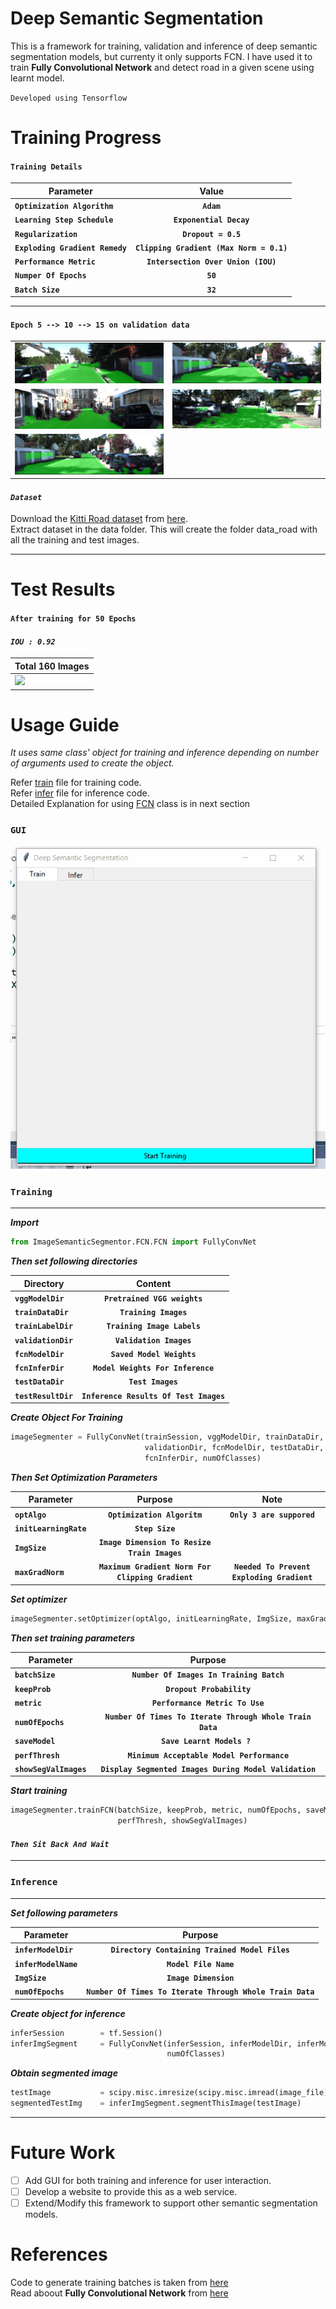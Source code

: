 # Deep Semantic Segmentation
This is a framework for training, validation and inference of deep semantic segmentation models, but currenty it only supports FCN.
I have used it to train **Fully Convolutional Network** and detect road in a given scene using learnt model.  

`Developed using Tensorflow`

# Training Progress

#### **`Training Details`**

| Parameter    | Value         |
| ------------- | :-------------:|
**`Optimization Algorithm`**    | **`Adam`**
**`Learning Step Schedule`**    | **`Exponential Decay`**
**`Regularization`**             | **`Dropout = 0.5`**
**`Exploding Gradient Remedy`** | **`Clipping Gradient (Max Norm = 0.1)`**
**`Performance Metric`**         | **`Intersection Over Union (IOU)`**
**`Numper Of Epochs`**           | **`50`**
**`Batch Size`**                 | **`32`**

---

#### `Epoch 5 --> 10 --> 15 on validation data`

|               |		        |
| ------------- |:-------------:|
![](res/Figure_13.gif) | ![](res/Figure_17.gif)
![](res/Figure_9.gif) | ![](res/Figure_6.gif)
![](res/Figure_17.gif) |

#### *`Dataset`*

Download the [Kitti Road dataset](http://www.cvlibs.net/datasets/kitti/eval_road.php) from [here](http://www.cvlibs.net/download.php?file=data_road.zip).  
Extract dataset in the data folder. This will create the folder data_road with all the training and test images.


---

# Test Results
#### `After training for 50 Epochs`

#### *`IOU : 0.92`*

|       Total 160 Images        |		        
| ------------- |
![](res/Epoch50_Test_Result.gif)|

# Usage Guide
*_It uses same class' object for training and inference depending on number of arguments used to create the object._*

Refer [train](train.py) file for training code.  
Refer [infer](infer.py) file for inference code.  
Detailed Explanation for using [FCN](ImageSemanticSegmentor/FCN/FCN.py) class is in next section

### `GUI`
![](deepSemSeg_GUI.gif)

### `Training`

---

**_Import_**

```python
from ImageSemanticSegmentor.FCN.FCN import FullyConvNet
```

**_Then set following directories_**

| Directory    | Content         |
| ------------- | :-------------:|
**`vggModelDir`**    | **`Pretrained VGG weights`**
**`trainDataDir`**    | **`Training Images`**
**`trainLabelDir`**    | **`Training Image Labels`**
**`validationDir`**    | **`Validation Images`**
**`fcnModelDir`**    | **`Saved Model Weights`**
**`fcnInferDir`**    | **`Model Weights For Inference`**
**`testDataDir`**    | **`Test Images`**
**`testResultDir`**    | **`Inference Results Of Test Images`**

**_Create Object For Training_**

```python
imageSegmenter = FullyConvNet(trainSession, vggModelDir, trainDataDir, trainLabelDir, 
                              validationDir, fcnModelDir, testDataDir, 
                              fcnInferDir, numOfClasses)
```


**_Then Set Optimization Parameters_**

| Parameter    | Purpose         | Note |
| ------------- | :-------------:|:---:|
**`optAlgo`**    | **`Optimization Algoritm`** | **`Only 3 are suppored`**
**`initLearningRate`**    | **`Step Size`**
**`ImgSize`**    | **`Image Dimension To Resize Train Images`**
**`maxGradNorm`**    | **`Maximum Gradient Norm For Clipping Gradient`** | **`Needed To Prevent Exploding Gradient`**

**_Set optimizer_**

```python
imageSegmenter.setOptimizer(optAlgo, initLearningRate, ImgSize, maxGradNorm)
```

**_Then set training parameters_**

| Parameter    | Purpose         |
| ------------- | :-------------:|
**`batchSize`**    | **`Number Of Images In Training Batch`**
**`keepProb`**    | **`Dropout Probability`**
**`metric`**    | **`Performance Metric To Use`**
**`numOfEpochs`**    | **`Number Of Times To Iterate Through Whole Train Data`**
**`saveModel`**    | **`Save Learnt Models ? `**
**`perfThresh`**    | **`Minimum Acceptable Model Performance`**
**`showSegValImages`**    | **`Display Segmented Images During Model Validation`**

**_Start training_**
```python
imageSegmenter.trainFCN(batchSize, keepProb, metric, numOfEpochs, saveModel,
                        perfThresh, showSegValImages)
```

#### *`Then Sit Back And Wait`*

---

### `Inference`
---

**_Set following parameters_**

| Parameter    | Purpose         |
| ------------- | :-------------:|
**`inferModelDir`**    | **`Directory Containing Trained Model Files`**
**`inferModelName`**    | **`Model File Name`**
**`ImgSize`**    | **`Image Dimension`**
**`numOfEpochs`**    | **`Number Of Times To Iterate Through Whole Train Data`**

**_Create object for inference_**

```python
inferSession        = tf.Session()
inferImgSegment     = FullyConvNet(inferSession, inferModelDir, inferModelName, ImgSize,
                                   numOfClasses)
```

**_Obtain segmented image_**

```python
testImage           = scipy.misc.imresize(scipy.misc.imread(image_file), ImgSize)
segmentedTestImg    = inferImgSegment.segmentThisImage(testImage)
```

---
# Future Work
* [ ] Add GUI for both training and inference for user interaction.
* [ ] Develop a website to provide this as a web service.
* [ ] Extend/Modify this framework to support other semantic segmentation models.

# References
Code to generate training batches is taken from [here](https://github.com/udacity/CarND-Semantic-Segmentation/blob/master/helper.py)  
Read aboout **Fully Convolutional Network** from [here](https://arxiv.org/pdf/1605.06211.pdf)